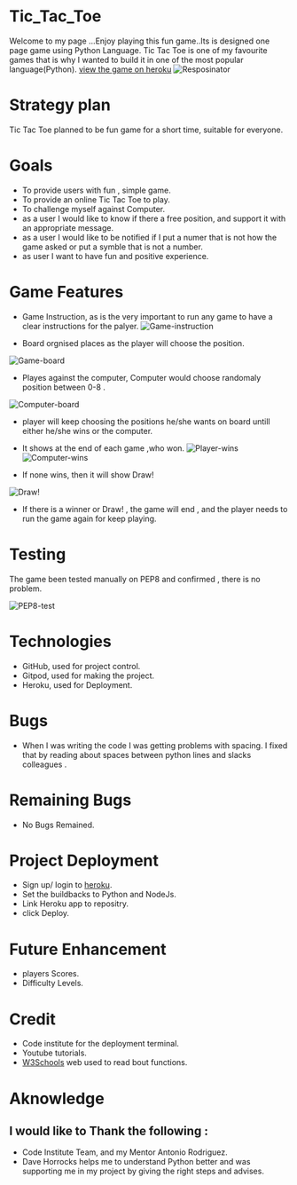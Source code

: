 # Tic_Tac_Toe
Welcome to my page ...Enjoy playing this fun game..Its is designed one page game using Python Language.
Tic Tac Toe is one of my favourite games that is why I wanted to build it in one of the most popular language(Python).
[view the game on heroku](https://my-tic-tac-toe-2021.herokuapp.com/)
![Resposinator](./readme-content/imags/multidevices.png)
# Strategy plan
Tic Tac Toe planned to be fun game for a short time, suitable for everyone.
# Goals
* To provide users with fun , simple game.
* To provide an online Tic Tac Toe to play.
* To challenge myself against Computer.
* as a user I would like to know if there a free position, and support it with an appropriate message.
* as a user I would like to be notified if I put a numer that is not how the game asked or put a symble that is not a number.
* as user I want to have fun and positive experience.
# Game Features
* Game Instruction, as is the very important to run any game to have a clear instructions for the palyer.
![Game-instruction](./readme-content/imags/game-instruction.png)

* Board orgnised places as the player will choose the position.

![Game-board](./readme-content/imags/game-board.png)

* Playes against the computer, Computer would choose randomaly position between 0-8 .

![Computer-board](./readme-content/imags/computer-position.png)

* player will keep choosing the positions he/she wants on board untill either he/she wins or the computer.
* It shows at the end of each game ,who won.
![Player-wins](./readme-content/imags/player-wins.png)
![Computer-wins](./readme-content/imags/computer-wins.png)

* If none wins, then it will show Draw!

![Draw!](./readme-content/imags/Draw.png)

* If there is a winner or Draw! , the game will end , and the player needs to run the game again for keep playing.

# Testing 
The game been tested manually on PEP8 and confirmed , there is no problem.

![PEP8-test](./readme-content/imags/pep8.png)

# Technologies
* GitHub, used for project control.
* Gitpod, used for making the project.
* Heroku, used for Deployment.

# Bugs
* When I was writing the code I was getting problems with spacing. I fixed that by reading about spaces between python lines and slacks colleagues .

# Remaining Bugs
* No Bugs Remained.

# Project Deployment
* Sign up/ login to [heroku](https://id.heroku.com/login).
* Set the buildbacks to Python and NodeJs.
* Link Heroku app to repositry.
* click Deploy.

# Future Enhancement
* players Scores.
* Difficulty Levels.

# Credit 
* Code institute for the deployment terminal.
* Youtube tutorials.
* [W3Schools](https://www.w3schools.com/) web used to read bout functions.

# Aknowledge
## I would like to Thank the following :
* Code Institute Team, and my Mentor Antonio Rodriguez.
* Dave Horrocks helps me to understand Python better and was supporting me in my project by giving the right steps and advises.









